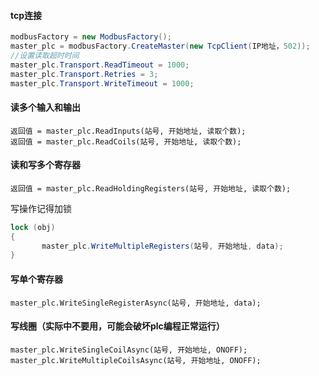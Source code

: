 #### tcp连接
```C#
modbusFactory = new ModbusFactory();
master_plc = modbusFactory.CreateMaster(new TcpClient(IP地址，502));
//设置读取超时时间
master_plc.Transport.ReadTimeout = 1000;
master_plc.Transport.Retries = 3;
master_plc.Transport.WriteTimeout = 1000;
```
#### 读多个输入和输出
`返回值 = master_plc.ReadInputs(站号, 开始地址, 读取个数);`<br>
`返回值 = master_plc.ReadCoils(站号, 开始地址, 读取个数);`

#### 读和写多个寄存器
`返回值 = master_plc.ReadHoldingRegisters(站号, 开始地址, 读取个数);`

写操作记得加锁
```C#
lock (obj)
{
       master_plc.WriteMultipleRegisters(站号, 开始地址, data);
}
```
#### 写单个寄存器
`master_plc.WriteSingleRegisterAsync(站号, 开始地址, data);`

#### 写线圈（实际中不要用，可能会破坏plc编程正常运行）
`master_plc.WriteSingleCoilAsync(站号, 开始地址, ONOFF);`<br>
`master_plc.WriteMultipleCoilsAsync(站号, 开始地址, ONOFF);`